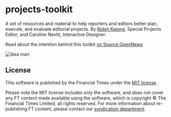 # projects-toolkit
A set of resources and material to help reporters and editors better plan, execute, and evaluate editorial projects. By [Robin Kwong](www.robinkwong.com), Special Projects Editor, and Caroline Nevitt, Interactive Designer.

Read about the intention behind this toolkit [on Source OpenNews](https://source.opennews.org/articles/ikea-inspired-workflow/)

![ikea man](https://github.com/ft-interactive/projects-toolkit/raw/master/ikea-figure.png)


## License
This software is published by the Financial Times under the [MIT license](http://opensource.org/licenses/MIT). 

Please note the MIT license includes only the software, and does not cover any FT content made available using the software, which is copyright &copy; The Financial Times Limited, all rights reserved. For more information about re-publishing FT content, please contact our [syndication department](http://syndication.ft.com/).

